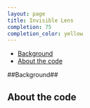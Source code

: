 ```yaml
---
layout: page
title: Invisible Lens
completion: 75
completion_color: yellow
---
```


* [Background](#bg)
* [About the code](#code)

<a name="bg"></a>

##Background##

<a href name="code"></a>

## About the code ##
